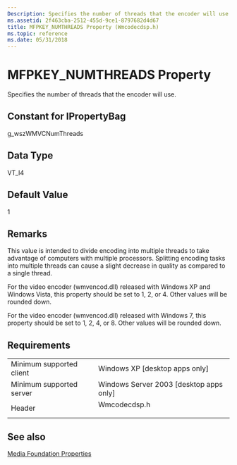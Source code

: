 ```yaml
---
Description: Specifies the number of threads that the encoder will use.
ms.assetid: 2f463cba-2512-455d-9ce1-8797682d4d67
title: MFPKEY_NUMTHREADS Property (Wmcodecdsp.h)
ms.topic: reference
ms.date: 05/31/2018
---
```


# MFPKEY\_NUMTHREADS Property

Specifies the number of threads that the encoder will use.

## Constant for IPropertyBag

g\_wszWMVCNumThreads

## Data Type

VT\_I4

## Default Value

1

## Remarks

This value is intended to divide encoding into multiple threads to take advantage of computers with multiple processors. Splitting encoding tasks into multiple threads can cause a slight decrease in quality as compared to a single thread.

For the video encoder (wmvencod.dll) released with Windows XP and Windows Vista, this property should be set to 1, 2, or 4. Other values will be rounded down.

For the video encoder (wmvencod.dll) released with Windows 7, this property should be set to 1, 2, 4, or 8. Other values will be rounded down.

## Requirements



|                                     |                                                                                         |
|-------------------------------------|-----------------------------------------------------------------------------------------|
| Minimum supported client<br/> | Windows XP \[desktop apps only\]<br/>                                             |
| Minimum supported server<br/> | Windows Server 2003 \[desktop apps only\]<br/>                                    |
| Header<br/>                   | <dl> <dt>Wmcodecdsp.h</dt> </dl> |



## See also

<dl> <dt>

[Media Foundation Properties](media-foundation-properties.md)
</dt> </dl>

 

 




